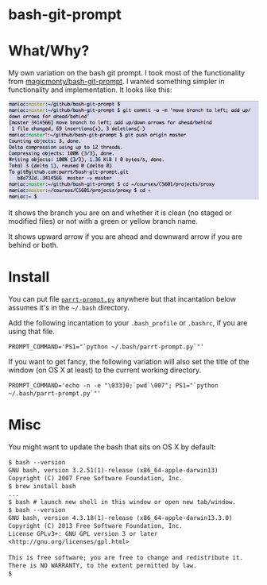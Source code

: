 bash-git-prompt
===============

# What/Why?

My own variation on the bash git prompt. I took most of the functionality
from [magicmonty/bash-git-prompt](https://github.com/magicmonty/bash-git-prompt/blob/master/gitstatus.py). I wanted something simpler in functionality and implementation. It looks like this:

![parrt prompt](parrt-bash-git-snapshot.png)

It shows the branch you are on and whether it is clean (no staged or modified files) or not with a green or yellow branch name.

It shows upward arrow if you are ahead and downward arrow if you are behind or both.

# Install

You can put file [`parrt-prompt.py`](https://github.com/parrt/bash-git-prompt/blob/master/parrt-prompt.py) anywhere but that incantation below assumes it's in the `~/.bash` directory. 

Add the following incantation to your `.bash_profile` or `.bashrc`, if you are using that file.

```
PROMPT_COMMAND='PS1="`python ~/.bash/parrt-prompt.py`"'
```

If you want to get fancy, the following variation will also set the title of the window (on OS X at least) to the current working directory.

```
PROMPT_COMMAND='echo -n -e "\033]0;`pwd`\007"; PS1="`python ~/.bash/parrt-prompt.py`"'
```

# Misc

You might want to update the bash that sits on OS X by default:

```
$ bash --version
GNU bash, version 3.2.51(1)-release (x86_64-apple-darwin13)
Copyright (C) 2007 Free Software Foundation, Inc.
$ brew install bash
...
$ bash # launch new shell in this window or open new tab/window.
$ bash --version
GNU bash, version 4.3.18(1)-release (x86_64-apple-darwin13.3.0)
Copyright (C) 2013 Free Software Foundation, Inc.
License GPLv3+: GNU GPL version 3 or later <http://gnu.org/licenses/gpl.html>

This is free software; you are free to change and redistribute it.
There is NO WARRANTY, to the extent permitted by law.
$
```
